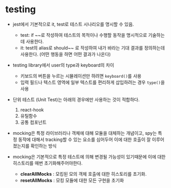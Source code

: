 # testing

- jest에서 기본적으로 it, test로 테스트 시나리오를 명시할 수 있음.

  - test: if ~~로 작성하여 테스트의 목적이나 수행할 동작을 명시적으로 기술하는데 사용한다.
  - it: test의 alias로 should~~ 로 작성하여 내가 바라는 기대 결과를 정의하는데 사용한다. (어떤 행동을 하면 어떤 결과가 나온다)

- testing library에서 user의 type과 keyboard의 차이

  - 키보드의 버튼을 누르는 시뮬레이션만 하려면 `keyboard()`를 사용
  - 입력 필드나 텍스트 영역에 일부 텍스트를 편리하게 삽입하려는 경우 `type()`을 사용

- 단위 테스트 (Unit Test)는 아래의 경우에만 사용하는 것이 적합하다.

  1. react-hook
  2. 유틸함수
  3. 공통 컴포넌트

- mocking은 특정 라이브러리나 객체에 대해 모듈을 대체하는 개념이고, spy는 특정 동작에 대해서 tracking할 수 있는 요소를 심어두어 이에 대한 호출이 잘 이루어졌는지를 확인하는 방식

- mocking은 기본적으로 특정 테스트에 의해 변경될 가능성이 있기때문에 이에 대한 히스토리를 매번 초기화해주어야한다.
  - **clearAllMocks** : 모킹된 모의 객체 호출에 대한 히스토리를 초기화.
  - **resetAllMocks** : 모킹 모듈에 대한 모든 구현을 초기화
